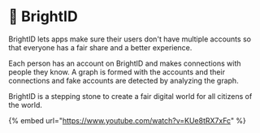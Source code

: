 # 🔆 BrightID

BrightID lets apps make sure their users don't have multiple accounts so that everyone has a fair share and a better experience.

Each person has an account on BrightID and makes connections with people they know. A graph is formed with the accounts and their connections and fake accounts are detected by analyzing the graph.

BrightID is a stepping stone to create a fair digital world for all citizens of the world.

{% embed url="https://www.youtube.com/watch?v=KUe8tRX7xFc" %}



